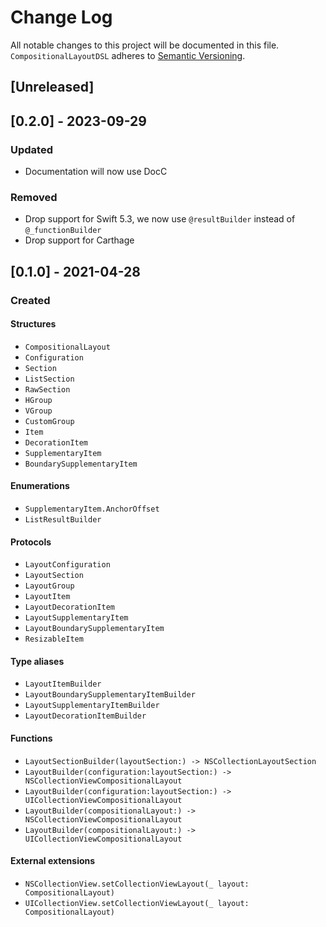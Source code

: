 # Change Log
All notable changes to this project will be documented in this file.
`CompositionalLayoutDSL` adheres to [Semantic Versioning](http://semver.org/).

## [Unreleased]

## [0.2.0] - 2023-09-29

### Updated
- Documentation will now use DocC

### Removed
- Drop support for Swift 5.3, we now use `@resultBuilder` instead of `@_functionBuilder`
- Drop support for Carthage

## [0.1.0] - 2021-04-28

### Created

#### Structures
- `CompositionalLayout`
- `Configuration`
- `Section`
- `ListSection`
- `RawSection`
- `HGroup`
- `VGroup`
- `CustomGroup`
- `Item`
- `DecorationItem`
- `SupplementaryItem`
- `BoundarySupplementaryItem`

#### Enumerations
- `SupplementaryItem.AnchorOffset`
- `ListResultBuilder`

#### Protocols
- `LayoutConfiguration`
- `LayoutSection`
- `LayoutGroup`
- `LayoutItem`
- `LayoutDecorationItem`
- `LayoutSupplementaryItem`
- `LayoutBoundarySupplementaryItem`
- `ResizableItem`

#### Type aliases
- `LayoutItemBuilder`
- `LayoutBoundarySupplementaryItemBuilder`
- `LayoutSupplementaryItemBuilder`
- `LayoutDecorationItemBuilder`

#### Functions
- `LayoutSectionBuilder(layoutSection:) -> NSCollectionLayoutSection`
- `LayoutBuilder(configuration:layoutSection:) -> NSCollectionViewCompositionalLayout`
- `LayoutBuilder(configuration:layoutSection:) -> UICollectionViewCompositionalLayout`
- `LayoutBuilder(compositionalLayout:) -> NSCollectionViewCompositionalLayout`
- `LayoutBuilder(compositionalLayout:) -> UICollectionViewCompositionalLayout`

#### External extensions

- `NSCollectionView.setCollectionViewLayout(_ layout: CompositionalLayout)`
- `UICollectionView.setCollectionViewLayout(_ layout: CompositionalLayout)`
